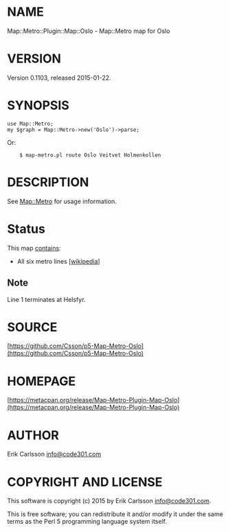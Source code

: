 # NAME

Map::Metro::Plugin::Map::Oslo - Map::Metro map for Oslo

# VERSION

Version 0.1103, released 2015-01-22.

# SYNOPSIS

    use Map::Metro;
    my $graph = Map::Metro->new('Oslo')->parse;

Or:

        $ map-metro.pl route Oslo Veitvet Holmenkollen

# DESCRIPTION

See [Map::Metro](https://metacpan.org/pod/Map::Metro) for usage information.

# Status

This map [contains](https://metacpan.org/pod/Map::Metro::Plugin::Map::Oslo::Lines):

- All six metro lines \[[wikipedia](https://en.wikipedia.org/wiki/Oslo_metro)\]

## Note

Line 1 terminates at Helsfyr.

# SOURCE

[https://github.com/Csson/p5-Map-Metro-Oslo](https://github.com/Csson/p5-Map-Metro-Oslo)

# HOMEPAGE

[https://metacpan.org/release/Map-Metro-Plugin-Map-Oslo](https://metacpan.org/release/Map-Metro-Plugin-Map-Oslo)

# AUTHOR

Erik Carlsson <info@code301.com>

# COPYRIGHT AND LICENSE

This software is copyright (c) 2015 by Erik Carlsson <info@code301.com>.

This is free software; you can redistribute it and/or modify it under
the same terms as the Perl 5 programming language system itself.
